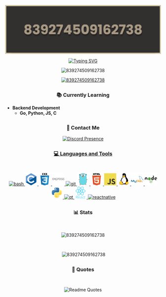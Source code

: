 <img align="center" src="./clVbaoq.png" alt="Header">

<p align="center">
  <a href="https://git.io/typing-svg">
    <img src="https://readme-typing-svg.herokuapp.com?font=JetBrains+Mono&weight=800&pause=1000&color=C8BB99&background=28282800&center=true&vCenter=true&multiline=true&random=false&width=435&lines=GNU+Demon++%F0%9F%98%88" alt="Typing SVG">
  </a>
</p>

<p align="center"> <img src="https://komarev.com/ghpvc/?username=839274509162738&label=Profile%20views&color=c8bb99&style=flat" alt="839274509162738" /> </p>

<p align="center"> <a href="https://github.com/ryo-ma/github-profile-trophy"><img src="https://github-profile-trophy.vercel.app/?username=839274509162738&theme=gruvbox" alt="839274509162738" /></a> </p>

## <h3 align="center">📚 Currently Learning</h3>

- **Backend Development**
  - **Go, Python, JS, C**

## <h3 align="center">📧 Contact Me</h3>

<p align="center"> <a href="https://discord.com/users/:1217485745321803870"> <img src="https://lanyard.cnrad.dev/api/1217485745321803870?theme=dark&bg=282828&animated=true&hideDiscrim=true&borderRadius=20px&idleMessage=Probably%20Wasting%20%Time..." alt="Discord Presence"> </p>

## <h3 align="center">💻 Languages and Tools</h3>

<br/>
<p align="center"> <a href="https://www.gnu.org/software/bash/" target="_blank" rel="noreferrer"> <img src="https://www.vectorlogo.zone/logos/gnu_bash/gnu_bash-icon.svg" alt="bash" width="40" height="40"/> </a> <a href="https://www.cprogramming.com/" target="_blank" rel="noreferrer"> <img src="https://raw.githubusercontent.com/devicons/devicon/master/icons/c/c-original.svg" alt="c" width="40" height="40"/> </a> <a href="https://www.w3schools.com/css/" target="_blank" rel="noreferrer"> <img src="https://raw.githubusercontent.com/devicons/devicon/master/icons/css3/css3-original-wordmark.svg" alt="css3" width="40" height="40"/> </a> <a href="https://expressjs.com" target="_blank" rel="noreferrer"> <img src="https://raw.githubusercontent.com/devicons/devicon/master/icons/express/express-original-wordmark.svg" alt="express" width="40" height="40"/> </a> <a href="https://git-scm.com/" target="_blank" rel="noreferrer"> <img src="https://www.vectorlogo.zone/logos/git-scm/git-scm-icon.svg" alt="git" width="40" height="40"/> </a> <a href="https://golang.org" target="_blank" rel="noreferrer"> <img src="https://raw.githubusercontent.com/devicons/devicon/master/icons/go/go-original.svg" alt="go" width="40" height="40"/> </a> <a href="https://www.w3.org/html/" target="_blank" rel="noreferrer"> <img src="https://raw.githubusercontent.com/devicons/devicon/master/icons/html5/html5-original-wordmark.svg" alt="html5" width="40" height="40"/> </a> <a href="https://developer.mozilla.org/en-US/docs/Web/JavaScript" target="_blank" rel="noreferrer"> <img src="https://raw.githubusercontent.com/devicons/devicon/master/icons/javascript/javascript-original.svg" alt="javascript" width="40" height="40"/> </a> <a href="https://www.linux.org/" target="_blank" rel="noreferrer"> <img src="https://raw.githubusercontent.com/devicons/devicon/master/icons/linux/linux-original.svg" alt="linux" width="40" height="40"/> </a> <a href="https://www.mysql.com/" target="_blank" rel="noreferrer"> <img src="https://raw.githubusercontent.com/devicons/devicon/master/icons/mysql/mysql-original-wordmark.svg" alt="mysql" width="40" height="40"/> </a> <a href="https://nodejs.org" target="_blank" rel="noreferrer"> <img src="https://raw.githubusercontent.com/devicons/devicon/master/icons/nodejs/nodejs-original-wordmark.svg" alt="nodejs" width="40" height="40"/> </a> <a href="https://www.python.org" target="_blank" rel="noreferrer"> <img src="https://raw.githubusercontent.com/devicons/devicon/master/icons/python/python-original.svg" alt="python" width="40" height="40"/> </a> <a href="https://www.qt.io/" target="_blank" rel="noreferrer"> <img src="https://upload.wikimedia.org/wikipedia/commons/0/0b/Qt_logo_2016.svg" alt="qt" width="40" height="40"/> </a> <a href="https://reactjs.org/" target="_blank" rel="noreferrer"> <img src="https://raw.githubusercontent.com/devicons/devicon/master/icons/react/react-original-wordmark.svg" alt="react" width="40" height="40"/> </a> <a href="https://reactnative.dev/" target="_blank" rel="noreferrer"> <img src="https://reactnative.dev/img/header_logo.svg" alt="reactnative" width="40" height="40"/> </a> </p>

## <h3 align="center">📊 Stats</h3>

<br/>
<p align="center"><img align="center" src="https://github-readme-stats.vercel.app/api/top-langs?username=839274509162738&show_icons=true&theme=gruvbox&locale=en&layout=compact" alt="839274509162738" /></p>
<br/>
<p align="center">&nbsp;<img align="center" src="https://github-readme-stats.vercel.app/api?username=839274509162738&show_icons=true&theme=gruvbox&locale=en" alt="839274509162738" /></p>

## <h3 align="center">📖 Quotes</h3>

<br/>
<p align="center">
  <img src="https://quotes-github-readme.vercel.app/api?type=horizontal&theme=gruvbox&border=true" alt="Readme Quotes">
</p>

<br/>
